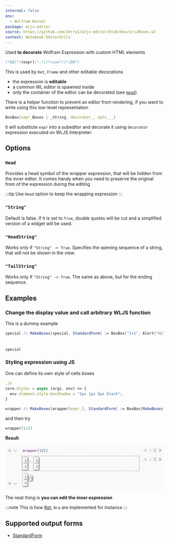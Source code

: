 ```yaml
---
internal: false
env:
  - Wolfram Kernel
package: wljs-editor
source: https://github.com/JerryI/wljs-editor/blob/dev/src/Boxes.wl
context: Notebook`EditorUtils`
---
```



Used __to decorate__ Wolfram Expression with custom HTML elements

```mathematica
(*BB[*)(expr)(*,*)(*view*)(*]BB*)
```

This is used by `Ket`, `Frame` and other editable decorations

- the expression is __editable__
- a common WL editor is spawned inside
- only the container of the editor can be decorated (see [`Head`](#`Head`))

There is a helper function to prevent an editor from rendering, if you want to write using this low-level representation

```mathematica
BoxBox[expr_Boxes | _String, decorator_, opts___]
```

it will substitute `expr` into a subeditor and decorate it using `decorator` expression executed on WLJS Interpreter.

## Options

### `Head`
Provides a head symbol of the wrapper expression, that will be hidden from the inner editor. It comes handy when you need to preserve the original from of the expression during the editing

:::tip
Use `Head` option to keep the wrapping expression
:::

### `"String"`
Default is false. If it is set to `True`, double quotes will be cut and a simplified version of a widget will be used.

### `"HeadString"`
Works only if `"String" -> True`. Specifies the opening sequence of a string, that will not be shown in the view.

### `"TailString"`
Works only if `"String" -> True`. The same as above, but for the ending sequence. 



## Examples
### Change the display value and call arbitrary WLJS function
This is a dummy example 

```mathematica
special /: MakeBoxes[special, StandardForm] := BoxBox["1+1", Alert["Hi"]]


special
```

### Styling expression using JS
One can define its own style of cells boxes

```js
.js
core.Styler = async (args, env) => {
  env.element.style.boxShadow = "1px 1px 5px black";
}
```

```mathematica
wrapper /: MakeBoxes[wrapper[expr_], StandardForm] := BoxBox[MakeBoxes[expr, StandardForm], Styler, Head->wrapper]
```


and then try

```mathematica
wrapper[1/2]
```

__Result__

![](./../../../../imgs/Screenshot%202023-12-10%20at%2016.59.28.png)

The neat thing is __you can edit the inner expression__

:::note
This is how [Ket](frontend/Reference/Formatting/Ket.md), `Bra` are implemented for instance
:::

## Supported output forms
- [StandardForm](frontend/Reference/Formatting/StandardForm.md)
